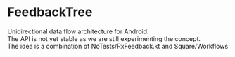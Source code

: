 # FeedbackTree

Unidirectional data flow architecture for Android.\
The API is not yet stable as we are still experimenting the concept.\
The idea is a combination of NoTests/RxFeedback.kt and Square/Workflows

